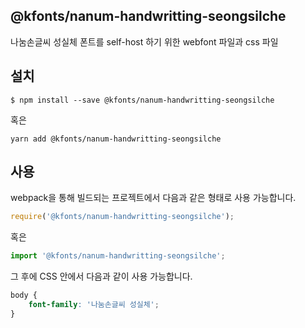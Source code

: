 
@kfonts/nanum-handwritting-seongsilche
---------------------

나눔손글씨 성실체 폰트를 self-host 하기 위한 webfont 파일과 css 파일

설치
----

```
$ npm install --save @kfonts/nanum-handwritting-seongsilche
```

혹은

```
yarn add @kfonts/nanum-handwritting-seongsilche
```

사용
----

webpack을 통해 빌드되는 프로젝트에서 다음과 같은 형태로 사용 가능합니다.

```js
require('@kfonts/nanum-handwritting-seongsilche');
```

혹은

```js
import '@kfonts/nanum-handwritting-seongsilche';
```

그 후에 CSS 안에서 다음과 같이 사용 가능합니다.

```css
body {
    font-family: '나눔손글씨 성실체';
}
```
